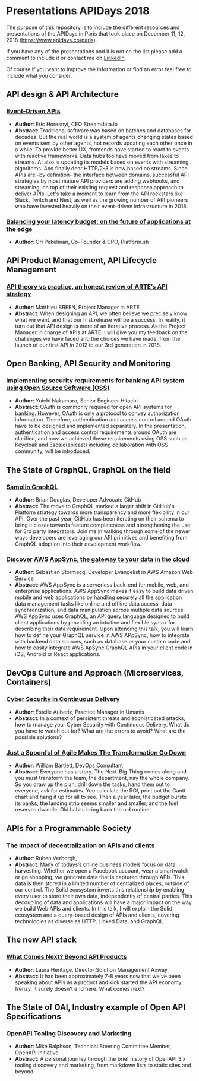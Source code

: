 # Presentations APIDays 2018

The purpose of this repository is to include the different resources and presentations of the APIDays in Paris that took place on December 11, 12, 2018 (https://www.apidays.co/paris).

If you have any of the presentations and it is not on the list please add a comment to include it or contact me on [LinkedIn](https://www.linkedin.com/in/noelia-mart%C3%ADn-hern%C3%A1ndez-9bb12960/).

Of course if you want to improve the information or find an error feel free to include what you consider.

## API design & API Architecture

### [Event-Driven APIs](https://www.slideshare.net/EricHoresnyi/2018-1210-apidaysio-eric-horesnyi-streamdataio-eventdriven-ap-is?qid=f7c0efa1-6537-44ad-847f-fbf1b5c428a9&v=&b=&from_search=5)
- **Author**: Eric Horesnyi, CEO Streamdata.io
- **Abstract**: Traditional software was based on batches and databases for decades. But the real world is a system of agents changing states based on events sent by other agents, not records updating each other once in a while. To provide better UX, frontends have started to react to events with reactive frameworks. Data hubs too have moved from lakes to streams. AI also is updating its models based on events with streaming algorithms. And finally dear HTTP/2-3 is now based on streams. Since APIs are -by definition- the interface between domains, successful API strategies by most mature API providers are adding webhooks, and streaming, on top of their existing request and response approach to deliver APIs. Let's take a moment to learn from the API rockstars like Slack, Twitch and Nest, as well as the growing number of API pioneers who have invested heavily on their event-driven infrastructure in 2018.

### [Balancing your latency budget: on the future of applications at the edge](https://www.slideshare.net/OriPekelman/api-days-2018-balance-your-latency-budget)
- **Author**: Ori Pekelman, Co-Founder & CPO, Platform.sh

## API Product Management, API Lifecycle Management

### [API theory vs practice, an honest review of ARTE’s API strategy](https://speakerdeck.com/mbreen/api-theory-vs-practice-an-honest-review-of-artes-api-strategy)
- **Author**: Matthieu BREEN, Project Manager in ARTE
- **Abstract**: When designing an API, we often believe we precisely know what we want, and that our first release will be a success. In reality, it turn out that API design is more of an iterative process. As the Project Manager in charge of APIs at ARTE, I will give you my feedback on the challenges we have faced and the choices we have made, from the launch of our first API in 2012 to our 3rd generation in 2018.
  
## Open Banking, API Security and Monitoring

### [Implementing security requirements for banking API system using Open Source Software (OSS)](https://www.slideshare.net/YuichiNakamura10/implementing-security-requirements-for-banking-api-system-using-open-source-software-oss?qid=f7c0efa1-6537-44ad-847f-fbf1b5c428a9&v=&b=&from_search=4)
- **Author**: Yuichi Nakamura, Senior Engineer Hitachi
- **Abstract**: OAuth is commonly required for open API systems for banking. However, OAuth is only a protocol to convey authorization information. Therefore, authentication and access control around OAuth have to be designed and implemented separately. In the presentation, authentication and access control requirements around OAuth are clarified, and how we achieved these requirements using OSS such as Keycloak and 3scale(apicast) including collaboration with OSS community, will be introduced.
  
## The State of GraphQL, GraphQL on the field

### [Samplin GraphQL](https://speakerdeck.com/bdougie/samplin-graphql)
- **Author**: Brian Douglas, Developer Advocate GitHub
- **Abstract**: The move to GraphQL marked a larger shift in GitHub's Platform strategy towards more transparency and more flexibility in our API. Over the past year, GitHub has been iterating on their schema to bring it closer towards feature completeness and strengthening the use for 3rd party integrators. Join me in walking through some of the newer ways developers are leveraging our API primitives and benefiting from GraphQL adoption into their development workflow.

### [Discover AWS AppSync, the gateway to your data in the cloud](https://www.slideshare.net/sebsto/0-to-60-with-aws-appsync)
- **Author**: Sébastien Stormacq, Developer Evangelist in AWS Amazon Web Service
- **Abstract**: AWS AppSync is a serverless back-end for mobile, web, and enterprise applications. AWS AppSync makes it easy to build data driven mobile and web applications by handling securely all the application data management tasks like online and offline data access, data synchronization, and data manipulation across multiple data sources. AWS AppSync uses GraphQL, an API query language designed to build client applications by providing an intuitive and flexible syntax for describing their data requirement. Upon attending this talk, you will learn how to define your GraphQL service in AWS APpSync, how to integrate with backend data sources, such as database or your custom code and how to easily integrate AWS ApSync GraphQL APIs in your client code in iOS, Android or React applications.
  
## DevOps Culture and Approach (Microservices, Containers)

### [Cyber Security in Continuous Delivery](https://www.slideshare.net/mobile/estelleinomniaparatus/cyber-security-in-continuous-delivery)
- **Author**: Estelle Auberix, Practice Manager in Umanis
- **Abstract**: In a context of persistent threats and sophisticated attacks, how to manage your Cyber Security with Continuous Delivery. What do you have to watch out for? What are the errors to avoid? What are the possible solutions?

### [Just a Spoonful of Agile Makes The Transformation Go Down](https://speakerdeck.com/punkstarman/just-a-spoonful-of-agile-helps-the-transformation-go-down)
- **Author**: William Bartlett, DevOps Consultant
- **Abstract**: Everyone has a story. The Next-Big-Thing comes along and you must transform the team, the department, nay the whole company. So you draw up the plan, drill down the tasks, hand them out to everyone, ask for estimates. You calculate the ROI, print out the Gantt chart and hang it up for all to see. Then a year later, the budget bursts its banks, the landing strip seems smaller and smaller, and the fuel reserves dwindle. Old habits bring back the old routine.

## APIs for a Programmable Society

### [The impact of decentralization on APIs and clients](https://rubenverborgh.github.io/Slides-APIdays-2018/#decoupling)
- **Author**: Ruben Verborgh, 
- **Abstract**: Many of todays’s online business models focus on data harvesting. Whether we open a Facebook account, wear a smartwatch, or go shopping, we generate data that is captured through APIs. This data is then stored in a limited number of centralized places, outside of our control. The Solid ecosystem inverts this relationship by enabling every user to store their own data, independently of central parties. This decoupling of data and applications will have a major impact on the way we build Web APIs and clients. In this talk, I will explain the Solid ecosystem and a query-based design of APIs and clients, covering technologies as diverse as HTTP, Linked Data, and GraphQL.
  
## The new API stack

### [What Comes Next? Beyond API Products](https://www.slideshare.net/LauraHeritage/api-days-paris-2018-axway-keynote?qid=f7c0efa1-6537-44ad-847f-fbf1b5c428a9&v=&b=&from_search=1)
- **Author**: Laura Heritage, Director Solution Management Axway
- **Abstract**: It has been approximately 7-8 years now that we've been speaking about APIs as a product and kick started the API economy frenzy. It surely doesn't end here. What comes next?

## The State of OAI, Industry example of Open API Specifications

### [OpenAPI Tooling Discovery and Marketing](https://gitpitch.com/mikeralphson/talk-openapi-tool-discovery/master)
- **Author**: Mike Ralphson, Technical Steering Committee Member, OpenAPI Initiative
- **Abstract**: A personal journey through the brief history of OpenAPI 3.x tooling discovery and marketing, from markdown lists to static sites and beyond.


